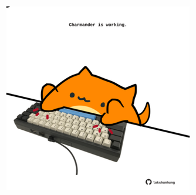 <!-- built at 10/02/2021, 02:04:04 UTC -->
<p align="center">
  <img width="500" height="500" src="./ReadmeImage.svg">
</p>
